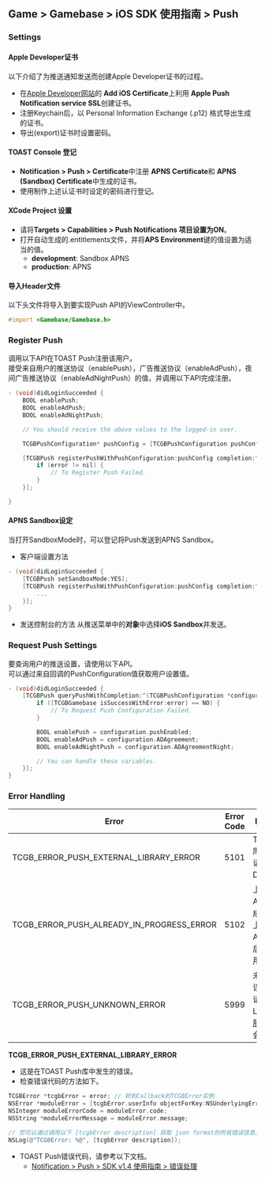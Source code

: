 ## Game > Gamebase > iOS SDK 使用指南 > Push

### Settings

#### Apple Developer证书

以下介绍了为推送通知发送而创建Apple Developer证书的过程。

* 在[Apple Developer网站](https://developer.apple.com)的 **Add iOS Certificate**上利用 **Apple Push Notification service SSL**创建证书。
* 注册Keychain后，以 Personal Information Exchange (.p12) 格式导出生成的证书。
* 导出(export)证书时设置密码。

#### TOAST Console 登记
* **Notification > Push > Certificate**中注册 **APNS Certificate**和 **APNS (Sandbox) Certificate**中生成的证书。
* 使用制作上述认证书时设定的密码进行登记。

#### XCode Project 设置
* 请将**Targets > Capabilities > Push Notifications **项目设置为**ON**。
* 打开自动生成的.entitlements文件，并将**APS Environment**键的值设置为适当的值。
    * **development**: Sandbox APNS
    * **production**:  APNS

#### 导入Header文件
以下头文件将导入到要实现Push API的ViewController中。

```objectivec
#import <Gamebase/Gamebase.h>
```

### Register Push

调用以下API在TOAST Push注册该用户。<br/>
接受来自用户的推送协议（enablePush），广告推送协议（enableAdPush），夜间广告推送协议（enableAdNightPush）的值，并调用以下API完成注册。


```objectivec
- (void)didLoginSucceeded {
    BOOL enablePush;
    BOOL enableAdPush;
    BOOL enableAdNightPush;

    // You should receive the above values to the logged-in user.

    TCGBPushConfiguration* pushConfig = [TCGBPushConfiguration pushConfigurationWithPushEnable:enablePush ADAgreement:enableAdPush ADAgreementNight:enableAdNightPush];

    [TCGBPush registerPushWithPushConfiguration:pushConfig completion:^(TCGBError* error) {
        if (error != nil) {
            // To Register Push Failed.
        }
    }];

}
```


#### APNS Sandbox设定

当打开SandboxMode时，可以登记将Push发送到APNS Sandbox。
* 客户端设置方法

```objectivec
- (void)didLoginSucceeded {
	[TCGBPush setSandboxMode:YES];
    [TCGBPush registerPushWithPushConfiguration:pushConfig completion:^(TCGBError *error) {
    	...
    }];
}
```

* 发送控制台的方法
从推送菜单中的**对象**中选择**iOS Sandbox**并发送。

### Request Push Settings

要查询用户的推送设置，请使用以下API。<br/>
可以通过来自回调的PushConfiguration值获取用户设置值。

```objectivec
- (void)didLoginSucceeded {
    [TCGBPush queryPushWithCompletion:^(TCGBPushConfiguration *configuration, TCGBError *error) {
        if ([TCGBGamebase isSuccessWithError:error] == NO) {
            // To Request Push Configuration Failed.
        }

        BOOL enablePush = configuration.pushEnabled;
        BOOL enableAdPush = configuration.ADAgreement;
        BOOL enableAdNightPush = configuration.ADAgreementNight;

        // You can handle these variables.
    }];
}
```

### Error Handling

| Error                                    | Error Code | Description                              |
| ---------------------------------------- | ---------- | ---------------------------------------- |
| TCGB_ERROR_PUSH_EXTERNAL_LIBRARY_ERROR   | 5101       | TOAST Push库错误。<br>请确认DetailCode。 |
| TCGB_ERROR_PUSH_ALREADY_IN_PROGRESS_ERROR | 5102       | 上一次的推送API调用未完成。<br>上一次的推送 API回调执行后请重新调用。|
| TCGB_ERROR_PUSH_UNKNOWN_ERROR            | 5999       | 未知推送错误。<br>请将全部的Log上传到[客服中心](https://toast.com/support/inquiry)，我们会尽快回复。 |

**TCGB_ERROR_PUSH_EXTERNAL_LIBRARY_ERROR**

* 这是在TOAST Push库中发生的错误。
* 检查错误代码的方法如下。

```objectivec
TCGBError *tcgbError = error; // 转到Callback的TCGBError实例
NSError *moduleError = [tcgbError.userInfo objectForKey:NSUnderlyingErrorKey]; // 来自外部库的错误对象
NSInteger moduleErrorCode = moduleError.code;
NSString *moduleErrorMessage = moduleError.message;

// 您可以通过调用以下 [tcgbError description] 获取 json format的所有错误信息。
NSLog(@"TCGBError: %@", [tcgbError description]);
```

* TOAST Push错误代码，请参考以下文档。  
    * [Notification > Push > SDK v1.4 使用指南 > 错误处理](/Notification/Push/ko/sdk-guide-ios/#_11)

